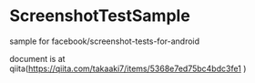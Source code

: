 # ScreenshotTestSample
sample for facebook/screenshot-tests-for-android 

document is at qiita(https://qiita.com/takaaki7/items/5368e7ed75bc4bdc3fe1 )
